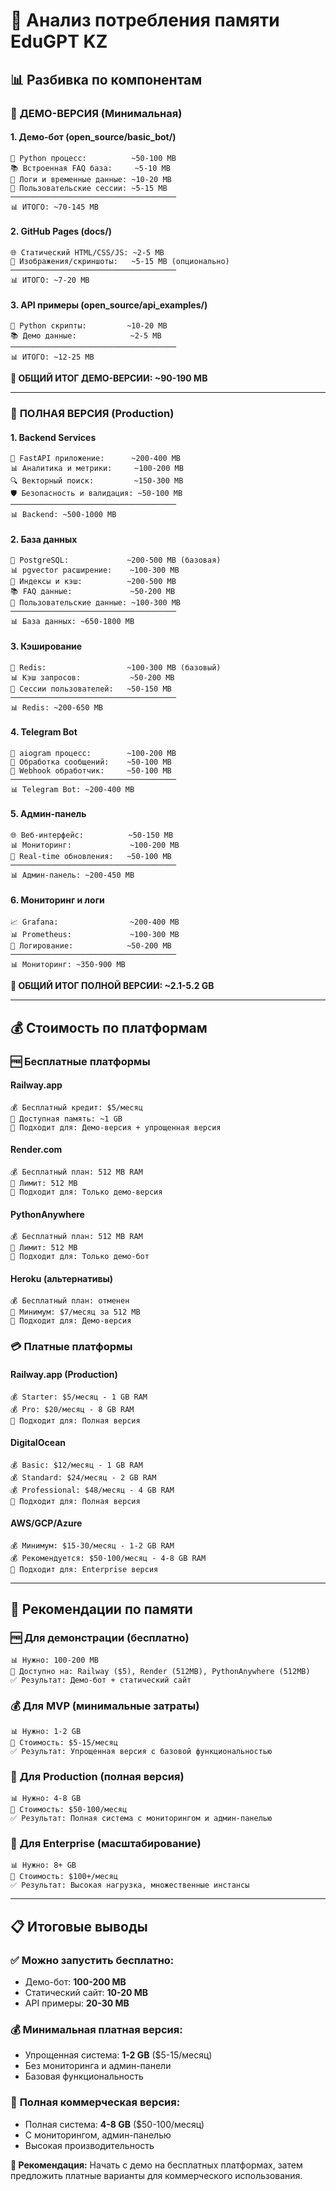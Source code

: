 # 💾 Анализ потребления памяти EduGPT KZ

## 📊 Разбивка по компонентам

### 🎯 **ДЕМО-ВЕРСИЯ (Минимальная)**

#### **1. Демо-бот (open_source/basic_bot/)**
```
📱 Python процесс:          ~50-100 MB
📚 Встроенная FAQ база:     ~5-10 MB
💾 Логи и временные данные: ~10-20 MB
🔄 Пользовательские сессии: ~5-15 MB
─────────────────────────────────────
📊 ИТОГО: ~70-145 MB
```

#### **2. GitHub Pages (docs/)**
```
🌐 Статический HTML/CSS/JS: ~2-5 MB
📸 Изображения/скриншоты:   ~5-15 MB (опционально)
─────────────────────────────────────
📊 ИТОГО: ~7-20 MB
```

#### **3. API примеры (open_source/api_examples/)**
```
🐍 Python скрипты:         ~10-20 MB
📚 Демо данные:            ~2-5 MB
─────────────────────────────────────
📊 ИТОГО: ~12-25 MB
```

**🎯 ОБЩИЙ ИТОГ ДЕМО-ВЕРСИИ: ~90-190 MB**

---

### 🏢 **ПОЛНАЯ ВЕРСИЯ (Production)**

#### **1. Backend Services**
```
🚀 FastAPI приложение:      ~200-400 MB
📊 Аналитика и метрики:     ~100-200 MB
🔍 Векторный поиск:         ~150-300 MB
🛡️ Безопасность и валидация: ~50-100 MB
─────────────────────────────────────
📊 Backend: ~500-1000 MB
```

#### **2. База данных**
```
🐘 PostgreSQL:             ~200-500 MB (базовая)
📊 pgvector расширение:    ~100-300 MB
💾 Индексы и кэш:          ~200-500 MB
📚 FAQ данные:             ~50-200 MB
👥 Пользовательские данные: ~100-300 MB
─────────────────────────────────────
📊 База данных: ~650-1800 MB
```

#### **3. Кэширование**
```
🔴 Redis:                  ~100-300 MB (базовый)
📊 Кэш запросов:           ~50-200 MB
💾 Сессии пользователей:   ~50-150 MB
─────────────────────────────────────
📊 Redis: ~200-650 MB
```

#### **4. Telegram Bot**
```
🤖 aiogram процесс:        ~100-200 MB
📱 Обработка сообщений:    ~50-100 MB
🔄 Webhook обработчик:     ~50-100 MB
─────────────────────────────────────
📊 Telegram Bot: ~200-400 MB
```

#### **5. Админ-панель**
```
🌐 Веб-интерфейс:          ~50-150 MB
📊 Мониторинг:             ~100-200 MB
🔄 Real-time обновления:   ~50-100 MB
─────────────────────────────────────
📊 Админ-панель: ~200-450 MB
```

#### **6. Мониторинг и логи**
```
📈 Grafana:                ~200-400 MB
📊 Prometheus:             ~100-300 MB
📝 Логирование:            ~50-200 MB
─────────────────────────────────────
📊 Мониторинг: ~350-900 MB
```

**🏢 ОБЩИЙ ИТОГ ПОЛНОЙ ВЕРСИИ: ~2.1-5.2 GB**

---

## 💰 **Стоимость по платформам**

### 🆓 **Бесплатные платформы**

#### **Railway.app**
```
💰 Бесплатный кредит: $5/месяц
💾 Доступная память: ~1 GB
🎯 Подходит для: Демо-версия + упрощенная версия
```

#### **Render.com**
```
💰 Бесплатный план: 512 MB RAM
💾 Лимит: 512 MB
🎯 Подходит для: Только демо-версия
```

#### **PythonAnywhere**
```
💰 Бесплатный план: 512 MB RAM
💾 Лимит: 512 MB
🎯 Подходит для: Только демо-бот
```

#### **Heroku (альтернативы)**
```
💰 Бесплатный план: отменен
💾 Минимум: $7/месяц за 512 MB
🎯 Подходит для: Демо-версия
```

### 💳 **Платные платформы**

#### **Railway.app (Production)**
```
💰 Starter: $5/месяц - 1 GB RAM
💰 Pro: $20/месяц - 8 GB RAM
🎯 Подходит для: Полная версия
```

#### **DigitalOcean**
```
💰 Basic: $12/месяц - 1 GB RAM
💰 Standard: $24/месяц - 2 GB RAM
💰 Professional: $48/месяц - 4 GB RAM
🎯 Подходит для: Полная версия
```

#### **AWS/GCP/Azure**
```
💰 Минимум: $15-30/месяц - 1-2 GB RAM
💰 Рекомендуется: $50-100/месяц - 4-8 GB RAM
🎯 Подходит для: Enterprise версия
```

---

## 🎯 **Рекомендации по памяти**

### 🆓 **Для демонстрации (бесплатно)**
```
📊 Нужно: 100-200 MB
💾 Доступно на: Railway ($5), Render (512MB), PythonAnywhere (512MB)
✅ Результат: Демо-бот + статический сайт
```

### 💰 **Для MVP (минимальные затраты)**
```
📊 Нужно: 1-2 GB
💾 Стоимость: $5-15/месяц
✅ Результат: Упрощенная версия с базовой функциональностью
```

### 🏢 **Для Production (полная версия)**
```
📊 Нужно: 4-8 GB
💾 Стоимость: $50-100/месяц
✅ Результат: Полная система с мониторингом и админ-панелью
```

### 🚀 **Для Enterprise (масштабирование)**
```
📊 Нужно: 8+ GB
💾 Стоимость: $100+/месяц
✅ Результат: Высокая нагрузка, множественные инстансы
```

---

## 📋 **Итоговые выводы**

### ✅ **Можно запустить бесплатно:**
- Демо-бот: **100-200 MB**
- Статический сайт: **10-20 MB**
- API примеры: **20-30 MB**

### 💰 **Минимальная платная версия:**
- Упрощенная система: **1-2 GB** ($5-15/месяц)
- Без мониторинга и админ-панели
- Базовая функциональность

### 🏢 **Полная коммерческая версия:**
- Полная система: **4-8 GB** ($50-100/месяц)
- С мониторингом, админ-панелью
- Высокая производительность

**🎯 Рекомендация:** Начать с демо на бесплатных платформах, затем предложить платные варианты для коммерческого использования.
